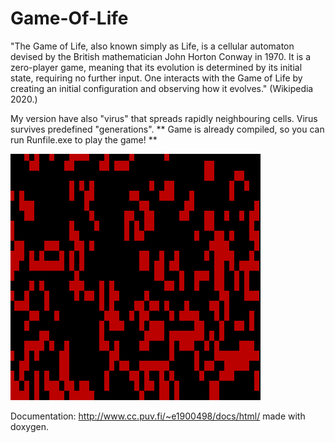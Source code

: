 # Game-Of-Life

"The Game of Life, also known simply as Life, is a cellular automaton devised by the British mathematician John Horton Conway in 1970. It is a zero-player game, meaning that its evolution is determined by its initial state, requiring no further input. One interacts with the Game of Life by creating an initial configuration and observing how it evolves." (Wikipedia 2020.)

My version have also "virus" that spreads rapidly neighbouring cells. Virus survives predefined "generations".
** Game is already compiled, so you can run Runfile.exe to play the game! **

![GOL DEMO](test/golvirus.gif)

Documentation:
http://www.cc.puv.fi/~e1900498/docs/html/
made with doxygen.
